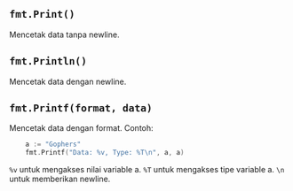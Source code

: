 ## **`fmt.Print()`**

Mencetak data tanpa newline.

## **`fmt.Println()`**

Mencetak data dengan newline.

## **`fmt.Printf(format, data)`**

Mencetak data dengan format. Contoh:

```go
    a := "Gophers"
    fmt.Printf("Data: %v, Type: %T\n", a, a)
```

`%v` untuk mengakses nilai variable a.
`%T` untuk mengakses tipe variable a.
`\n` untuk memberikan newline.